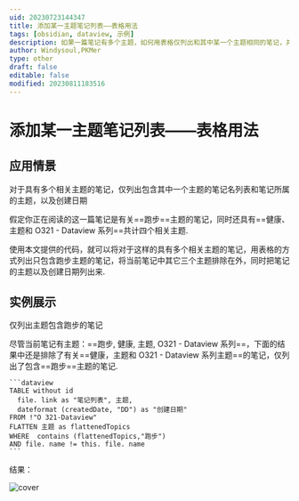 ```yaml
---
uid: 20230723144347
title: 添加某一主题笔记列表——表格用法
tags: [obsidian, dataview, 示例]
description: 如果一篇笔记有多个主题，如何用表格仅列出和其中某一个主题相同的笔记，并列出所属主题及创建日期？对于具有多个主题的笔记，如何只列出其中一个主题的笔记？
author: Windysoul,PKMer
type: other
draft: false
editable: false
modified: 20230811183516
---
```


# 添加某一主题笔记列表——表格用法

## 应用情景

对于具有多个相关主题的笔记，仅列出包含其中一个主题的笔记名列表和笔记所属的主题，以及创建日期

假定你正在阅读的这一篇笔记是有关==跑步==主题的笔记，同时还具有==健康、主题和 O321 - Dataview 系列==共计四个相关主题.

使用本文提供的代码，就可以将对于这样的具有多个相关主题的笔记，用表格的方式列出只包含跑步主题的笔记，将当前笔记中其它三个主题排除在外，同时把笔记的主题以及创建日期列出来.

## 实例展示

仅列出主题包含跑步的笔记

尽管当前笔记有主题：==跑步, 健康, 主题, O321 - Dataview 系列==，下面的结果中还是排除了有关==健康，主题和 O321 - Dataview 系列主题==的笔记，仅列出了包含==跑步==主题的笔记.

`````
```dataview
TABLE without id 
  file. link as "笔记列表", 主题,
  dateformat (createdDate, "DD") as "创建日期" 
FROM !"O 321-Dataview"
FLATTEN 主题 as flattenedTopics
WHERE  contains (flattenedTopics,"跑步")  
AND file. name != this. file. name
```
`````

结果：

![cover](https://cdn.pkmer.cn/images/Pasted%20image%2020230731131147.png!pkmer)
